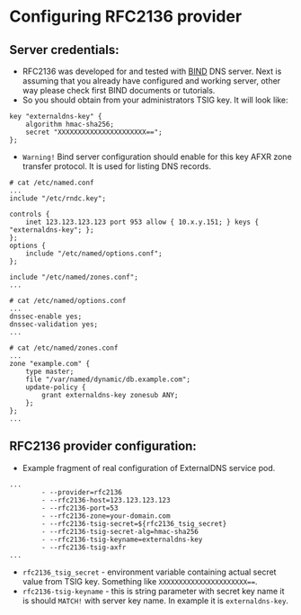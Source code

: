 # Configuring RFC2136 provider

## Server credentials:
- RFC2136 was developed for and tested with [BIND](https://www.isc.org/downloads/bind/) DNS server. 
Next is assuming that you already have configured and working server, other way please check first BIND documents or tutorials.
- So you should obtain from your administrators TSIG key. It will look like:
```text
key "externaldns-key" {
	algorithm hmac-sha256;
	secret "XXXXXXXXXXXXXXXXXXXXXX==";
};
```
- `Warning!` Bind server configuration should enable for this key AFXR zone transfer protocol. It is used for listing DNS records.

```text
# cat /etc/named.conf
...
include "/etc/rndc.key";

controls {
	inet 123.123.123.123 port 953 allow { 10.x.y.151; } keys { "externaldns-key"; };
};
options {
	include "/etc/named/options.conf";
};

include "/etc/named/zones.conf";
...

# cat /etc/named/options.conf
...
dnssec-enable yes;
dnssec-validation yes;
...

# cat /etc/named/zones.conf
...
zone "example.com" {
	type master;
	file "/var/named/dynamic/db.example.com";
	update-policy {
		grant externaldns-key zonesub ANY;
  	};
};
...
```

## RFC2136 provider configuration:
- Example fragment of real configuration of ExternalDNS service pod.

```text
...
        - --provider=rfc2136
        - --rfc2136-host=123.123.123.123
        - --rfc2136-port=53
        - --rfc2136-zone=your-domain.com
        - --rfc2136-tsig-secret=${rfc2136_tsig_secret}
        - --rfc2136-tsig-secret-alg=hmac-sha256
        - --rfc2136-tsig-keyname=externaldns-key
        - --rfc2136-tsig-axfr
...
```
- `rfc2136_tsig_secret` - environment variable containing actual secret value from TSIG key. Something like `XXXXXXXXXXXXXXXXXXXXXX==`.
- `rfc2136-tsig-keyname` - this is string parameter with secret key name it is should `MATCH!` with server key name. In example it is `externaldns-key`.
 

   
